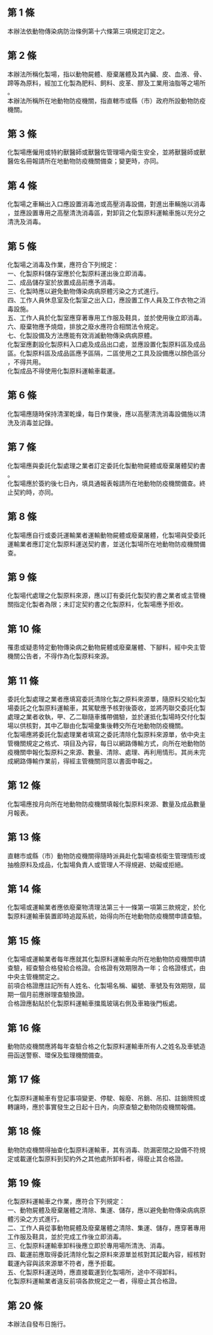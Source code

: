 第 1 條
-------
本辦法依動物傳染病防治條例第十六條第三項規定訂定之。

第 2 條
-------
本辦法所稱化製場，指以動物屍體、廢棄屠體及其內臟、皮、血液、骨、  
蹄等為原料，經加工化製為肥料、飼料、皮革、膠及工業用油脂等之場所  
。  
本辦法所稱所在地動物防疫機關，指直轄市或縣（市）政府所設動物防疫  
機關。

第 3 條
-------
化製場應僱用或特約獸醫師或獸醫佐管理場內衛生安全，並將獸醫師或獸  
醫佐名冊報請所在地動物防疫機關備查；變更時，亦同。

第 4 條
-------
化製場之車輛出入口應設置消毒池或高壓消毒設備，對進出車輛施以消毒  
，並應設置專用之高壓清洗消毒區，對卸貨之化製原料運輸車施以充分之  
清洗及消毒。

第 5 條
-------
化製場之消毒及作業，應符合下列規定：  
一、化製原料儲存室應於化製原料運出後立即消毒。  
二、成品儲存室於放置成品前應予消毒。  
三、化製時應以避免動物傳染病病原體污染之方式進行。  
四、工作人員休息室及化製室之出入口，應設置工作人員及工作衣物之消  
    毒設施。  
五、工作人員於化製室應穿著專用工作服及鞋具，並於使用後立即消毒。  
六、廢棄物應予燒燬，排放之廢水應符合相關法令規定。  
七、化製設備及方法應能有效消滅動物傳染病病原體。  
化製室應劃設化製原料入口處及成品出口處，並應設置化製原料區及成品  
區。化製原料區及成品區應予區隔，二區使用之工具及設備應以顏色區分  
，不得共用。  
化製成品不得使用化製原料運輸車載運。

第 6 條
-------
化製場應隨時保持清潔乾燥，每日作業後，應以高壓清洗消毒設備施以清  
洗及消毒並記錄。

第 7 條
-------
化製場應與委託化製處理之業者訂定委託化製動物屍體或廢棄屠體契約書  
。  
化製場應於簽約後七日內，填具通報表報請所在地動物防疫機關備查。終  
止契約時，亦同。

第 8 條
-------
化製場應自行或委託運輸業者運輸動物屍體或廢棄屠體，化製場與受委託  
運輸業者應訂定化製原料運送契約書，並送化製場所在地動物防疫機關備  
查。

第 9 條
-------
化製場代處理之化製原料來源，應以訂有委託化製契約書之業者或主管機  
關指定化製者為限；未訂定契約書之化製原料，化製場應予拒收。

第 10 條
--------
罹患或疑患特定動物傳染病之動物屍體或廢棄屠體、下腳料，經中央主管  
機關公告者，不得作為化製原料來源。

第 11 條
--------
委託化製處理之業者應填寫委託清除化製之原料來源單，隨原料交給化製  
場委託之化製原料運輸車，其駕駛應予核對後簽收，並將丙聯交委託化製  
處理之業者收執，甲、乙二聯隨車攜帶備驗，並於運抵化製場時交付化製  
場以供核對，其中乙聯由化製場彙集後轉交所在地動物防疫機關。  
化製場應將委託化製處理業者填寫之委託清除化製原料來源單，依中央主  
管機關規定之格式、項目及內容，每日以網路傳輸方式，向所在地動物防  
疫機關申報化製原料之來源、數量、清除、處理、再利用情形。其尚未完  
成網路傳輸作業前，得經主管機關同意以書面申報之。

第 12 條
--------
化製場應按月向所在地動物防疫機關填報化製原料來源、數量及成品數量  
月報表。

第 13 條
--------
直轄市或縣（市）動物防疫機關得隨時派員赴化製場查核衛生管理情形或  
抽檢原料及成品，化製場負責人或管理人不得規避、妨礙或拒絕。

第 14 條
--------
化製場或運輸業者應依廢棄物清理法第三十一條第一項第三款規定，於化  
製原料運輸車裝置即時追蹤系統，始得向所在地動物防疫機關申請查驗。

第 15 條
--------
化製場或運輸業者每年應就其化製原料運輸車向所在地動物防疫機關申請  
查驗，經查驗合格發給合格證。合格證有效期限為一年；合格證樣式，由  
中央主管機關定之。  
前項合格證應註記所有人姓名、化製場名稱、編號、車號及有效期限，屆  
期一個月前應辦理查驗換證。  
合格證應黏貼於化製原料運輸車擋風玻璃右側及車箱後門板處。

第 16 條
--------
動物防疫機關應將每年查驗合格之化製原料運輸車所有人之姓名及車號造  
冊函送警察、環保及監理機關備查。

第 17 條
--------
化製原料運輸車有登記事項變更、停駛、報廢、吊銷、吊扣、註銷牌照或  
轉讓時，應於事實發生之日起十日內，向原查驗之動物防疫機關報備。

第 18 條
--------
動物防疫機關得抽查化製原料運輸車，其有消毒、防漏密閉之設備不符規  
定或載運化製原料到契約外之其他處所卸料者，得廢止其合格證。

第 19 條
--------
化製原料運輸車之作業，應符合下列規定：  
一、動物屍體及廢棄屠體之清除、集運、儲存，應以避免動物傳染病病原  
    體污染之方式進行。  
二、工作人員從事動物屍體及廢棄屠體之清除、集運、儲存，應穿著專用  
    工作服及鞋具，並於完成工作後立即消毒。  
三、化製原料運輸車卸料後應立即於專用場所清洗、消毒。  
四、載運前應取得委託清除化製之原料來源單並核對其記載內容，經核對  
    載運內容與該來源單不符者，應予拒載。  
五、化製原料運送時，應直接載運到化製場所，途中不得卸料。  
化製原料運輸業者違反前項各款規定之一者，得廢止其合格證。

第 20 條
--------
本辦法自發布日施行。

